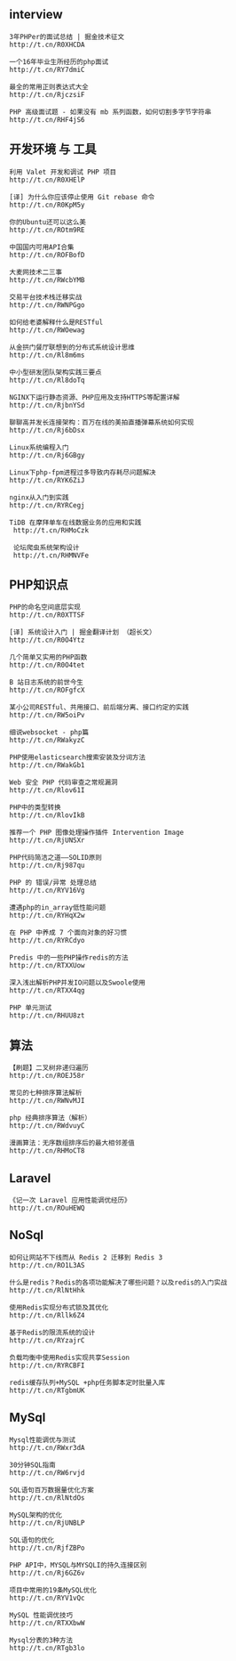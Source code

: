## interview

	3年PHPer的面试总结 | 掘金技术征文
	http://t.cn/R0XHCDA
	
	一个16年毕业生所经历的php面试 
	http://t.cn/RY7dmiC
	
	最全的常用正则表达式大全 
	http://t.cn/RjczsiF
	
	PHP 高级面试题 - 如果没有 mb 系列函数，如何切割多字节字符串 
	http://t.cn/RHF4jS6

## 开发环境 与 工具

	利用 Valet 开发和调试 PHP 项目
	http://t.cn/R0XHElP
	
	[译] 为什么你应该停止使用 Git rebase 命令 
	http://t.cn/R0KpM5y
	
	你的Ubuntu还可以这么美 
	http://t.cn/ROtm9RE
	
	中国国内可用API合集 
	http://t.cn/ROFBofD
	
	大麦网技术二三事 
	http://t.cn/RWcbYMB
	
	交易平台技术栈迁移实战 
	http://t.cn/RWNPGgo
	
	如何给老婆解释什么是RESTful 
	http://t.cn/RWOewag
	
	从金拱门餐厅联想到的分布式系统设计思维 
	http://t.cn/Rl8m6ms
	
	中小型研发团队架构实践三要点 
	http://t.cn/Rl8doTq
	
	NGINX下运行静态资源、PHP应用及支持HTTPS等配置详解 
	http://t.cn/RjbnYSd
	
	聊聊高并发长连接架构：百万在线的美拍直播弹幕系统如何实现 
	http://t.cn/Rj6bDsx
	
	Linux系统编程入门 
	http://t.cn/Rj6GBgy
	
	Linux下php-fpm进程过多导致内存耗尽问题解决 
	http://t.cn/RYK6ZiJ
	
	nginx从入门到实践 
	http://t.cn/RYRCegj
	
	TiDB 在摩拜单车在线数据业务的应用和实践 
	 http://t.cn/RHMoCzk
	
	 论坛爬虫系统架构设计 
	 http://t.cn/RHMNVFe

## PHP知识点

	PHP的命名空间底层实现
	http://t.cn/R0XTTSF
	
	[译] 系统设计入门 | 掘金翻译计划 （超长文）
	http://t.cn/R0O4Ytz
	
	几个简单又实用的PHP函数 
	http://t.cn/R0O4tet
	
	B 站日志系统的前世今生 
	http://t.cn/ROFgfcX
	
	某小公司RESTful、共用接口、前后端分离、接口约定的实践 
	http://t.cn/RW5oiPv
	
	细说websocket - php篇 
	http://t.cn/RWakyzC
	
	PHP使用elasticsearch搜索安装及分词方法 
	http://t.cn/RWakGb1
	
	Web 安全 PHP 代码审查之常规漏洞 
	http://t.cn/Rlov61I
	
	PHP中的类型转换 
	http://t.cn/RlovIkB
	
	推荐一个 PHP 图像处理操作插件 Intervention Image 
	http://t.cn/RjUNSXr
	
	PHP代码简洁之道——SOLID原则 
	http://t.cn/Rj987qu
	
	PHP 的 错误/异常 处理总结 
	http://t.cn/RYV16Vg
	
	遭遇php的in_array低性能问题 
	http://t.cn/RYHqX2w
	
	在 PHP 中养成 7 个面向对象的好习惯 
	http://t.cn/RYRCdyo
	
	Predis 中的一些PHP操作redis的方法 
	http://t.cn/RTXXUow
	
	深入浅出解析PHP并发IO问题以及Swoole使用 
	http://t.cn/RTXX4qg
	
	PHP 单元测试 
	http://t.cn/RHUU8zt

## 算法

	【刷题】二叉树非递归遍历
	http://t.cn/ROEJ58r
	
	常见的七种排序算法解析 
	http://t.cn/RWNvMJI
	
	php 经典排序算法（解析） 
	http://t.cn/RWdvuyC
	
	漫画算法：无序数组排序后的最大相邻差值 
 	http://t.cn/RHMoCT8

## Laravel

	《记一次 Laravel 应用性能调优经历》
	http://t.cn/ROuHEWQ

## NoSql

	如何让网站不下线而从 Redis 2 迁移到 Redis 3 
	http://t.cn/RO1L3AS
	
	什么是redis？Redis的各项功能解决了哪些问题？以及redis的入门实战 
	http://t.cn/RlNtHhk
	
	使用Redis实现分布式锁及其优化 
	http://t.cn/Rllk6Z4
	
	基于Redis的限流系统的设计 
	http://t.cn/RYzajrC
	
	负载均衡中使用Redis实现共享Session 
	http://t.cn/RYRCBFI
	
	redis缓存队列+MySQL +php任务脚本定时批量入库 
	http://t.cn/RTgbmUK

## MySql

	Mysql性能调优与测试 
	http://t.cn/RWxr3dA
	
	30分钟SQL指南 
	http://t.cn/RW6rvjd
	
	SQL语句百万数据量优化方案 
	http://t.cn/RlNtdOs
	
	MySQL架构的优化 
	http://t.cn/RjUNBLP
	
	SQL语句的优化 
	http://t.cn/RjfZBPo
	
	PHP API中，MYSQL与MYSQLI的持久连接区别 
	http://t.cn/Rj6GZ6v
	
	项目中常用的19条MySQL优化 
	http://t.cn/RYV1vQc
	
	MySQL 性能调优技巧 
	http://t.cn/RTXXbwW
	
	Mysql分表的3种方法 
	http://t.cn/RTgb3lo